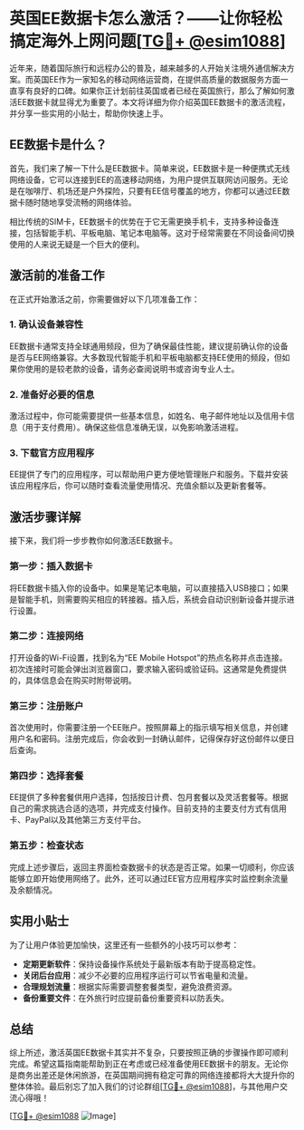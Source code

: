 # 英国EE数据卡怎么激活？——让你轻松搞定海外上网问题[[TG💪+ @esim1088](https://t.me/s/esim1088)]

近年来，随着国际旅行和远程办公的普及，越来越多的人开始关注境外通信解决方案。而英国EE作为一家知名的移动网络运营商，在提供高质量的数据服务方面一直享有良好的口碑。如果你正计划前往英国或者已经在英国旅行，那么了解如何激活EE数据卡就显得尤为重要了。本文将详细为你介绍英国EE数据卡的激活流程，并分享一些实用的小贴士，帮助你快速上手。

## EE数据卡是什么？

首先，我们来了解一下什么是EE数据卡。简单来说，EE数据卡是一种便携式无线网络设备，它可以连接到EE的高速移动网络，为用户提供互联网访问服务。无论是在咖啡厅、机场还是户外探险，只要有EE信号覆盖的地方，你都可以通过EE数据卡随时随地享受流畅的网络体验。

相比传统的SIM卡，EE数据卡的优势在于它无需更换手机卡，支持多种设备连接，包括智能手机、平板电脑、笔记本电脑等。这对于经常需要在不同设备间切换使用的人来说无疑是一个巨大的便利。

## 激活前的准备工作

在正式开始激活之前，你需要做好以下几项准备工作：

### 1. 确认设备兼容性

EE数据卡通常支持全球通用频段，但为了确保最佳性能，建议提前确认你的设备是否与EE网络兼容。大多数现代智能手机和平板电脑都支持EE使用的频段，但如果你使用的是较老款的设备，请务必查阅说明书或咨询专业人士。

### 2. 准备好必要的信息

激活过程中，你可能需要提供一些基本信息，如姓名、电子邮件地址以及信用卡信息（用于支付费用）。确保这些信息准确无误，以免影响激活进程。

### 3. 下载官方应用程序

EE提供了专门的应用程序，可以帮助用户更方便地管理账户和服务。下载并安装该应用程序后，你可以随时查看流量使用情况、充值余额以及更新套餐等。

## 激活步骤详解

接下来，我们将一步步教你如何激活EE数据卡。

### 第一步：插入数据卡

将EE数据卡插入你的设备中。如果是笔记本电脑，可以直接插入USB接口；如果是智能手机，则需要购买相应的转接器。插入后，系统会自动识别新设备并提示进行设置。

### 第二步：连接网络

打开设备的Wi-Fi设置，找到名为“EE Mobile Hotspot”的热点名称并点击连接。初次连接时可能会弹出浏览器窗口，要求输入密码或验证码。这通常是免费提供的，具体信息会在购买时附带说明。

### 第三步：注册账户

首次使用时，你需要注册一个EE账户。按照屏幕上的指示填写相关信息，并创建用户名和密码。注册完成后，你会收到一封确认邮件，记得保存好这份邮件以便日后查询。

### 第四步：选择套餐

EE提供了多种套餐供用户选择，包括按日计费、包月套餐以及灵活套餐等。根据自己的需求挑选合适的选项，并完成支付操作。目前支持的主要支付方式有信用卡、PayPal以及其他第三方支付平台。

### 第五步：检查状态

完成上述步骤后，返回主界面检查数据卡的状态是否正常。如果一切顺利，你应该能够立即开始使用网络了。此外，还可以通过EE官方应用程序实时监控剩余流量及余额情况。

## 实用小贴士

为了让用户体验更加愉快，这里还有一些额外的小技巧可以参考：

- **定期更新软件**：保持设备操作系统处于最新版本有助于提高稳定性。
- **关闭后台应用**：减少不必要的应用程序运行可以节省电量和流量。
- **合理规划流量**：根据实际需要调整套餐类型，避免浪费资源。
- **备份重要文件**：在外旅行时应提前备份重要资料以防丢失。

## 总结

综上所述，激活英国EE数据卡其实并不复杂，只要按照正确的步骤操作即可顺利完成。希望这篇指南能帮助到正在考虑或已经准备使用EE数据卡的朋友。无论你是商务出差还是休闲旅游，在英国期间拥有稳定可靠的网络连接都将大大提升你的整体体验。最后别忘了加入我们的讨论群组[[TG💪+ @esim1088](https://t.me/s/esim1088)]，与其他用户交流心得哦！

[[TG💪+ @esim1088](https://t.me/s/esim1088) ![Image](https://i.postimg.cc/4NQfJmqS/Snipaste-2025-05-13-00-14-12.png)]